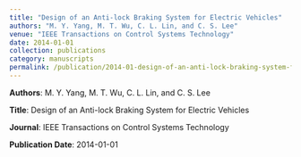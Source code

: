```yaml
---
title: "Design of an Anti-lock Braking System for Electric Vehicles"
authors: "M. Y. Yang, M. T. Wu, C. L. Lin, and C. S. Lee"
venue: "IEEE Transactions on Control Systems Technology"
date: 2014-01-01
collection: publications
category: manuscripts
permalink: /publication/2014-01-design-of-an-anti-lock-braking-system-for-electric-vehicles
---
```


**Authors**: M. Y. Yang, M. T. Wu, C. L. Lin, and C. S. Lee

**Title**: Design of an Anti-lock Braking System for Electric Vehicles

**Journal**: IEEE Transactions on Control Systems Technology

**Publication Date**: 2014-01-01
